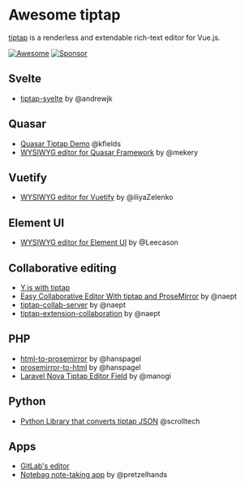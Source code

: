 # Awesome tiptap
[tiptap](https://github.com/ueberdosis/tiptap) is a renderless and extendable rich-text editor for Vue.js.

[![Awesome](https://awesome.re/badge-flat.svg)](https://awesome.re)
[![Sponsor](https://img.shields.io/static/v1?label=Sponsor&message=%E2%9D%A4&logo=GitHub)](https://github.com/sponsors/ueberdosis)

## Svelte
- [tiptap-svelte](https://github.com/andrewjk/tiptap-svelte) by @andrewjk

## Quasar
- [Quasar Tiptap Demo](https://github.com/kfields/quasar-tiptap-demo) @kfields
- [WYSIWYG editor for Quasar Framework](https://github.com/donotebase/quasar-tiptap) by @mekery

## Vuetify
- [WYSIWYG editor for Vuetify](https://github.com/iliyaZelenko/tiptap-vuetify) by @iliyaZelenko

## Element UI
- [WYSIWYG editor for Element UI](https://github.com/Leecason/element-tiptap) by @Leecason

## Collaborative editing
* [Y.js with tiptap](https://github.com/yjs/yjs-demos/tree/master/tiptap)
* [Easy Collaborative Editor With tiptap and ProseMirror](https://medium.com/weekly-webtips/easy-collaborative-editor-with-tiptap-and-prosemirror-baa3314636c6) by @naept
* [tiptap-collab-server](https://github.com/naept/tiptap-collab-server) by @naept
* [tiptap-extension-collaboration](https://github.com/naept/tiptap-extension-collaboration) by @naept

## PHP
- [html-to-prosemirror](https://github.com/ueberdosis/html-to-prosemirror) by @hanspagel
- [prosemirror-to-html](https://github.com/ueberdosis/prosemirror-to-html) by @hanspagel
- [Laravel Nova Tiptap Editor Field](https://github.com/manogi/nova-tiptap) by @manogi

## Python
- [Python Library that converts tiptap JSON](https://github.com/scrolltech/tiptapy) @scrolltech

## Apps

- [GitLab's editor](https://gitlab.com/gitlab-org/gitlab/-/tree/master/app/assets/javascripts/content_editor)
- [Notebag note-taking app](https://github.com/pretzelhands/notebag) by @pretzelhands
